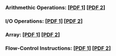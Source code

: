 ### Arithmethic Operations: [[PDF 1]](https://github.com/mosroormofizarman/NSU-LIFE/blob/main/ACADEMICS/COURSES/CSE331/CSE331%20LAB/LAB%20CLASSES/LAB%201/lab1_basic%20instructions.pdf) [[PDF 2]](https://github.com/mosroormofizarman/NSU-LIFE/blob/main/ACADEMICS/COURSES/CSE331/CSE331%20LAB/LAB%20CLASSES/LAB%201/lab%20task_1.pdf)</br>
### I/O Operations: [[PDF 1]](https://github.com/mosroormofizarman/NSU-LIFE/blob/main/ACADEMICS/COURSES/CSE331/CSE331%20LAB/LAB%20CLASSES/LAB%202/lab%20manual%202-%20functions.pdf) [[PDF 2]](https://github.com/mosroormofizarman/NSU-LIFE/blob/main/ACADEMICS/COURSES/CSE331/CSE331%20LAB/LAB%20CLASSES/LAB%202/Lab2_Tasks.pdf)
### Array: [[PDF 1]](https://github.com/mosroormofizarman/NSU-LIFE/blob/main/ACADEMICS/COURSES/CSE331/CSE331%20LAB/LAB%20CLASSES/LAB%203/Lab3_Variables%20and%20Arrays.pdf) [[PDF 2]](https://github.com/mosroormofizarman/NSU-LIFE/blob/main/ACADEMICS/COURSES/CSE331/CSE331%20LAB/LAB%20CLASSES/LAB%203/lab%203%20tasks.pdf)
###  Flow-Control Instructions: [[PDF 1]](https://github.com/mosroormofizarman/NSU-LIFE/blob/main/ACADEMICS/COURSES/CSE331/CSE331%20LAB/LAB%20CLASSES/LAB%204/Lab5_flow%20control%20instructions.pdf) [[PDF 2]](https://github.com/mosroormofizarman/NSU-LIFE/blob/main/ACADEMICS/COURSES/CSE331/CSE331%20LAB/LAB%20CLASSES/LAB%204/Lab%20Task%205.pdf)
